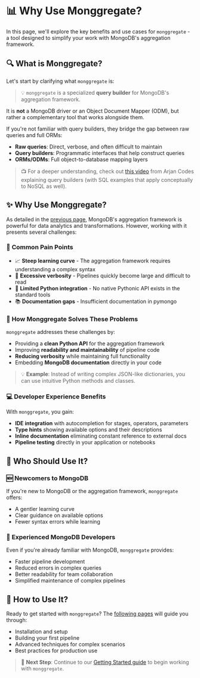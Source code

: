 # 📊 Why Use Monggregate?

In this page, we'll explore the key benefits and use cases for `monggregate` - a tool designed to simplify your work with MongoDB's aggregation framework.

## 🔍 **What is Monggregate?**

Let's start by clarifying what `monggregate` is:

> 💡 `monggregate` is a specialized **query builder** for MongoDB's aggregation framework.

It is **not** a MongoDB driver or an Object Document Mapper (ODM), but rather a complementary tool that works alongside them.

If you're not familiar with query builders, they bridge the gap between raw queries and full ORMs:

* **Raw queries**: Direct, verbose, and often difficult to maintain
* **Query builders**: Programmatic interfaces that help construct queries
* **ORMs/ODMs**: Full object-to-database mapping layers

> 📺 For a deeper understanding, check out [this video](https://www.youtube.com/watch?v=x1fCJ7sUXCM) from Arjan Codes explaining query builders (with SQL examples that apply conceptually to NoSQL as well).

## ✨ **Why Use Monggregate?**

As detailed in the [previous page](mongodb-aggregation-framework.md), MongoDB's aggregation framework is powerful for data analytics and transformations. However, working with it presents several challenges:

### 🚫 **Common Pain Points**

* 📈 **Steep learning curve** - The aggregation framework requires understanding a complex syntax
* 📝 **Excessive verbosity** - Pipelines quickly become large and difficult to read
* 🔧 **Limited Python integration** - No native Pythonic API exists in the standard tools
* 📚 **Documentation gaps** - Insufficient documentation in pymongo

### 🎯 **How Monggregate Solves These Problems**

`monggregate` addresses these challenges by:

* Providing a **clean Python API** for the aggregation framework
* Improving **readability and maintainability** of pipeline code
* **Reducing verbosity** while maintaining full functionality
* Embedding **MongoDB documentation** directly in your code

> 💡 **Example**: Instead of writing complex JSON-like dictionaries, you can use intuitive Python methods and classes.

### 💻 **Developer Experience Benefits**

With `monggregate`, you gain:

* **IDE integration** with autocompletion for stages, operators, parameters
* **Type hints** showing available options and their descriptions
* **Inline documentation** eliminating constant reference to external docs
* **Pipeline testing** directly in your application or notebooks

## 👥 **Who Should Use It?**

### 🆕 **Newcomers to MongoDB**

If you're new to MongoDB or the aggregation framework, `monggregate` offers:
* A gentler learning curve
* Clear guidance on available options
* Fewer syntax errors while learning

### 🧪 **Experienced MongoDB Developers**

Even if you're already familiar with MongoDB, `monggregate` provides:
* Faster pipeline development
* Reduced errors in complex queries
* Better readability for team collaboration
* Simplified maintenance of complex pipelines

## 🚀 **How to Use It?**

Ready to get started with `monggregate`? The [following pages](../tutorial/getting-started.md) will guide you through:

* Installation and setup
* Building your first pipeline
* Advanced techniques for complex scenarios
* Best practices for production use

> 📘 **Next Step**: Continue to our [Getting Started guide](../tutorial/getting-started.md) to begin working with `monggregate`.
